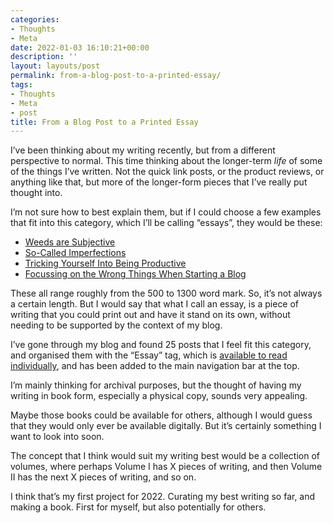 ```yaml
---
categories:
- Thoughts
- Meta
date: 2022-01-03 16:10:21+00:00
description: ''
layout: layouts/post
permalink: from-a-blog-post-to-a-printed-essay/
tags:
- Thoughts
- Meta
- post
title: From a Blog Post to a Printed Essay
---
```


I’ve been thinking about my writing recently, but from a different perspective to normal. This time thinking about the longer-term _life_ of some of the things I’ve written. Not the quick link posts, or the product reviews, or anything like that, but more of the longer-form pieces that I’ve really put thought into.

I’m not sure how to best explain them, but if I could choose a few examples that fit into this category, which I’ll be calling “essays”, they would be these:

* [Weeds are Subjective](https://chrishannah.me/weeds-are-subjective/)
* [So-Called Imperfections](https://chrishannah.me/so-called-imperfections/)
* [Tricking Yourself Into Being Productive](https://chrishannah.me/tricking-yourself-into-being-productive/)
* [Focussing on the Wrong Things When Starting a Blog](https://chrishannah.me/focussing-on-the-wrong-things-when-starting-a-blog/)

These all range roughly from the 500 to 1300 word mark. So, it’s not always a certain length. But I would say that what I call an essay, is a piece of writing that you could print out and have it stand on its own, without needing to be supported by the context of my blog.

I’ve gone through my blog and found 25 posts that I feel fit this category, and organised them with the “Essay” tag, which is [available to read individually](https://chrishannah.me/tag/essay/), and has been added to the main navigation bar at the top.

I’m mainly thinking for archival purposes, but the thought of having my writing in book form, especially a physical copy, sounds very appealing.

Maybe those books could be available for others, although I would guess that they would only ever be available digitally. But it’s certainly something I want to look into soon.

The concept that I think would suit my writing best would be a collection of volumes, where perhaps Volume I has X pieces of writing, and then Volume II has the next X pieces of writing, and so on.

I think that’s my first project for 2022. Curating my best writing so far, and making a book. First for myself, but also potentially for others.